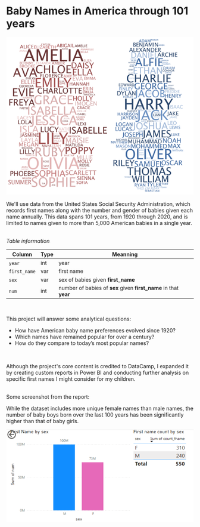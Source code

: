 # Baby Names in America through 101 years

![image.png](/baby-names/Images/names.png)

<p> We'll use data from the United States Social Security Administration, which records first names along with the number and gender of babies given each name annually. This data spans 101 years, from 1920 through 2020, and is limited to names given to more than 5,000 American babies in a single year. </p>


<br> *Table information*

| Column      | Type | Meanning       |
|-------------|-----|------------|
| <code>year</code>    | int  | year   |
| <code>first_name</code>  | var  | first name |
| <code>sex</code> | var  | sex of babies given **first_name** |
| <code>num</code> | int  | number of babies of **sex** given **first_name** in that **year** |

<br>

This project will answer some analytical questions:
* How have American baby name preferences evolved since 1920?
* Which names have remained popular for over a century?
* How do they compare to today’s most popular names?

<br>
<p>Although the project's core content is credited to DataCamp, I expanded it by creating custom reports in Power BI and conducting further analysis on specific first names I might consider for my children. </p>

<br>
Some screenshot from the report:

<br>
<p>While the dataset includes more unique female names than male names, the number of baby boys born over the last 100 years has been significantly higher than that of baby girls. </p>

![image.png](/baby-names/Images/chart_6.png)

